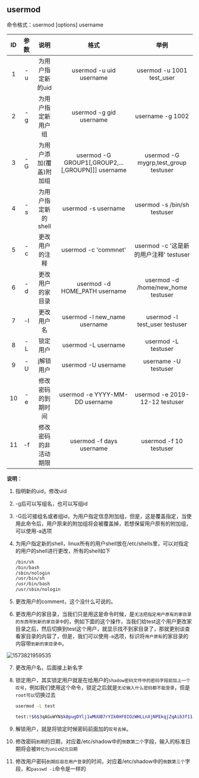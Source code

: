 ## usermod

命令格式：usermod [options] username

|  ID  | 参数 |          说明          |                       格式                        |                  举例                  |
| :--: | :--: | :--------------------: | :-----------------------------------------------: | :------------------------------------: |
|  1   |  -u  |   为用户指定新的uid    |              usermod -u uid username              |       usermod -u 1001 test_user        |
|  2   |  -g  |   为用户指定新用户组   |              usermod -g gid username              |            username -g 1002            |
|  3   |  -G  | 为用户添加(覆盖)附加组 | usermod -G GROUP1[,GROUP2,...[,GROUPN]]] username |  usermod -G mygrp,test_group testuser  |
|  4   |  -s  |  为用户指定新的shell   |                usermod -s username                |      usermod -s /bin/sh testuser       |
|  5   |  -c  |     更改用户的注释     |               usermod -c 'commnet'                | usermod -c '这是新的用户注释' testuser |
|  6   |  -d  |    更改用户的家目录    |           usermod -d HOME_PATH username           |   usermod -d /home/new_home testuser   |
|  7   |  -l  |       更改用户名       |           usermod -l  new_name username           |     usermod -l test_user testuser      |
|  8   |  -L  |        锁定用户        |                usermod -L username                |          usermod -L testuser           |
|  9   |  -U  |       j解锁用户        |                usermod -U username                |          username -U testuser          |
|  10  |  -e  |   修改密码的到期时间   |          usermod -e YYYY-MM-DD username           |     usermod -e 2019-12-12 testuser     |
|  11  |  -f  |  修改密码的非活动期限  |             usermod -f days username              |         usermod -f 10 testuser         |

**说明**：

1. 指明新的uid，修改uid

2. -g后可以写组名，也可以写组id

3. -G后可接组名或者组id，为用户指定信息附加组，但是，这是覆盖指定，当使用此命令后，用户原来的附加组将会被覆盖掉，若想保留用户原有的附加组，可以使用-a选项

4. 为用户指定新的shell，linux所有的用户shell放在/etc/shells里，可以对指定的用户的shell进行更改，所有的shell如下

   ```sh
   /bin/sh
   /bin/bash
   /sbin/nologin
   /usr/bin/sh
   /usr/bin/bash
   /usr/sbin/nologin
   ```

5. 更改用户的comment，这个没什么可说的。

6. 更改用户的家目录，当我们只是用这是命令时候，是`无法把指定用户原有的家目录的东西带到新的家目录中`的，例如下面的这个操作，当我们给test这个用户更改家目录之后，然后切换到test这个用户，就显示找不到家目录了，那就更别谈查看家目录的内容了，但是，我们可以使用`-m`选项，标识将`用户原有`的家目录的内容带`到新的家目录中`。

![1573821959535](C:\Users\LIGHTI~1\AppData\Local\Temp\1573821959535.png)

7. 更改用户名，后面接上新名字

8. 锁定用户，其实锁定用户就是在给用户的`shadow密码文件中的密码字段前加上一个叹号`，例如我们使用这个命令，锁定之后就是`无论输入什么密码都不能登录`，但是`root可以`切换过去

   ```sh
   usermod -L test
   
   test:!$6$3qAGuWYN$k8pugDYlj1wMUUB7rYIk0HF8IOzWHLLnXjNPEkqjZqAib3f11c/ExbRo.hCkt4E2qQ4ECTz13UqXMXNQigsk3/:18215:0:99999:7:::
   ```

9. 解锁用户，就是将锁定时候密码前面加的`叹号去掉`。

10. 修改密码`到期`的日期，对应着/etc/shadow中的`倒数第二个`字段，输入的标准日期将会被`转化为unix纪元日期`

11. 修改用户密码`到期后容忍用户登录`的时间，对应着/etc/shadow中的`倒数第三个`字段，和`passwd -i`命令是一样的